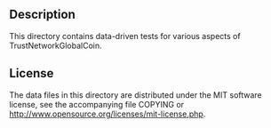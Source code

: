 Description
------------

This directory contains data-driven tests for various aspects of TrustNetworkGlobalCoin.

License
--------

The data files in this directory are distributed under the MIT software
license, see the accompanying file COPYING or
http://www.opensource.org/licenses/mit-license.php.

